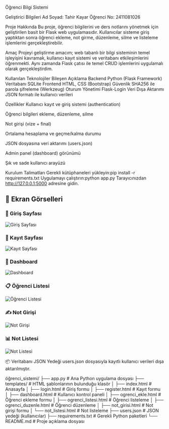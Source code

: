  Öğrenci Bilgi Sistemi

 Geliştirici Bilgileri
 Ad Soyad: Tahir Kayar
 Öğrenci No: 2411081026

 Proje Hakkında
 Bu proje, öğrenci bilgilerini ve ders notlarını yönetmek için geliştirilen basit bir Flask web uygulamasıdır. Kullanıcılar sisteme giriş yaptıktan sonra öğrenci ekleme, not girme, düzenleme, silme ve listeleme işlemlerini gerçekleştirebilir.

 Amaç
 Projeyi geliştirme amacım; web tabanlı bir bilgi sisteminin temel işleyişini kavramak, kullanıcı kayıt sistemi ve veritabanı etkileşimlerini öğrenmekti. Aynı zamanda Flask çatısı ile temel CRUD işlemlerini uygulamalı olarak gerçekleştirdim.

 Kullanılan Teknolojiler
 Bileşen	Açıklama
 Backend	Python (Flask Framework)
 Veritabanı	SQLite
 Frontend	HTML, CSS (Bootstrap)
 Güvenlik	SHA256 ile parola şifreleme (Werkzeug)
 Oturum Yönetimi	Flask-Login
 Veri Dışa Aktarımı	JSON formatı ile kullanıcı verileri

 Özellikler
 Kullanıcı kayıt ve giriş sistemi (authentication)

 Öğrenci bilgileri ekleme, düzenleme, silme

 Not girişi (vize + final)

 Ortalama hesaplama ve geçme/kalma durumu

 JSON dosyasına veri aktarımı (users.json)

 Admin panel (dashboard) görünümü

 Şık ve sade kullanıcı arayüzü

 Kurulum Talimatları
 Gerekli kütüphaneleri yükleyin:pip install -r requirements.txt
 Uygulamayı çalıştırın:python app.py
 Tarayıcınızdan http://127.0.0.1:5000 adresine gidin.

## 📸 Ekran Görselleri

### 🔐 Giriş Sayfası
![Giriş Sayfası](screenshots/login.png)

### 📝 Kayıt Sayfası
![Kayıt Sayfası](screenshots/register.png)

### 🧭 Dashboard
![Dashboard](screenshots/dashboard.png)

### 📋 Öğrenci Listesi
![Öğrenci Listesi](screenshots/ogrenci_listesi.png)

### ✍️ Not Girişi
![Not Girişi](screenshots/not_girisi.png)

### 📊 Not Listesi
![Not Listesi](screenshots/not_listesi.png)


 📦 Veritabanı JSON Yedeği
 users.json dosyasıyla kayıtlı kullanıcı verileri dışa aktarılmıştır.

 öğrenci_sistemi/
 ├── app.py # Ana Python uygulama dosyası
 ├── templates/ # HTML şablonlarının bulunduğu klasör
 │ ├── index.html # Anasayfa
 │ ├── login.html # Giriş formu
 │ ├── register.html # Kayıt formu
 │ ├── dashboard.html # Kullanıcı kontrol paneli
 │ ├── ogrenci_ekle.html # Öğrenci ekleme formu
 │ ├── ogrenci_listesi.html # Öğrenci listeleme
 │ ├── ogrenci_duzenle.html # Öğrenci düzenleme
 │ ├── not_girisi.html # Not girişi formu
 │ └── not_listesi.html # Not listeleme
 ├── users.json # JSON yedeği (kullanıcılar)
 ├── requirements.txt # Gerekli Python paketleri
 └── README.md # Proje açıklama dosyası


